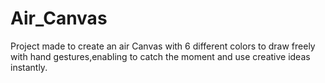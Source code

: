 # Air_Canvas
Project made to create an air Canvas with 6 different colors to draw freely with hand gestures,enabling to catch the moment and use creative ideas instantly.
